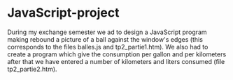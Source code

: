 # JavaScript-project
During my exchange semester we ad to design a JavaScript program making rebound a picture of a ball against the window's edges (this corresponds to the files balles.js and tp2_partie1.htm). 
We also had to create a program which give the consumption per gallon and per kilometers after that we have entered a number of kilometers and liters consumed (file tp2_partie2.htm).
